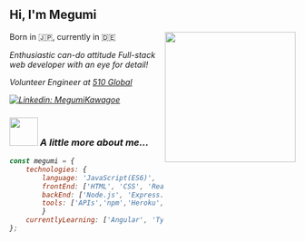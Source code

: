## Hi, I'm Megumi 
<img align='right' src="https://media.giphy.com/media/PrhFiPMUxgPZZtpnk6/giphy.gif" width="230">

Born in :jp:, currently in :de:
<p><em>Enthusiastic can-do attitude Full-stack web developer with an eye for detail!</p>
<p>Volunteer Engineer at <a href="https://www.510.global/">510 Global</a></p>

[![Linkedin: MegumiKawagoe](https://img.shields.io/badge/-MegumiKawagoe-blue?style=flat-square&logo=linkedin&labelColor=blue&link=https://www.linkedin.com/in/megumi-kawagoe-88j)](https://www.linkedin.com/in/megumi-kawagoe-88j/)

### <img src="https://media.giphy.com/media/WopDaFpkmJiTtq1lGn/giphy.gif" width="50"> A little more about me...

```javascript
const megumi = {
	technologies: {
		language: 'JavaScript(ES6)',
		frontEnd: ['HTML', 'CSS', 'React', 'jQuery'],
		backEnd: ['Node.js', 'Express.js', 'MongoDB', 'mongoose','Axios'],
		tools: ['APIs','npm','Heroku','Bootstrap']
		}
	currentlyLearning: ['Angular', 'TypeScript']
};
```
<!-- <a href="#"><img src="https://github-readme-stats.vercel.app/api?username=Megumikawa&show_icons=true&count_private=true&theme=radical" width="350"></a> -->




  

